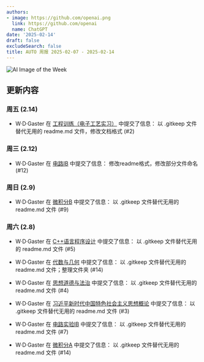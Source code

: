```yaml
---
authors:
- image: https://github.com/openai.png
  link: https://github.com/openai
  name: ChatGPT
date: '2025-02-14'
draft: false
excludeSearch: false
title: AUTO 周报 2025-02-07 - 2025-02-14
---
```


![AI Image of the Week](generated_image_cropped.png)

## 更新内容

### 周五 (2.14)

- W·D·Gaster 在 [工程训练（电子工艺实习）](https://github.com/HITSZ-OpenAuto/ENGG1003) 中提交了信息： 以 .gitkeep 文件替代无用的 readme.md 文件，修改文档格式 (#2)

### 周三 (2.12)

- W·D·Gaster 在 [电路IB](https://github.com/HITSZ-OpenAuto/EE1011B) 中提交了信息： 修改readme格式，修改部分文件命名 (#12)

### 周日 (2.9)

- W·D·Gaster 在 [微积分B](https://github.com/HITSZ-OpenAuto/MATH1015B) 中提交了信息： 以 .gitkeep 文件替代无用的 readme.md 文件 (#9)

### 周六 (2.8)

- W·D·Gaster 在 [C++语言程序设计](https://github.com/HITSZ-OpenAuto/COMP2014) 中提交了信息： 以 .gitkeep 文件替代无用的 readme.md 文件 (#5)

- W·D·Gaster 在 [代数与几何](https://github.com/HITSZ-OpenAuto/MATH1002) 中提交了信息： 以 .gitkeep 文件替代无用的 readme.md 文件；整理文件夹 (#14)

- W·D·Gaster 在 [思想道德与法治](https://github.com/HITSZ-OpenAuto/GEIP1015) 中提交了信息： 以 .gitkeep 文件替代无用的 readme.md 文件 (#4)

- W·D·Gaster 在 [习近平新时代中国特色社会主义思想概论](https://github.com/HITSZ-OpenAuto/GEIP1017) 中提交了信息： 以 .gitkeep 文件替代无用的 readme.md 文件 (#3)

- W·D·Gaster 在 [电路实验IB](https://github.com/HITSZ-OpenAuto/EE1012B) 中提交了信息： 以 .gitkeep 文件替代无用的 readme.md 文件 (#7)

- W·D·Gaster 在 [微积分A](https://github.com/HITSZ-OpenAuto/MATH1015A) 中提交了信息： 以 .gitkeep 文件替代无用的 readme.md 文件 (#14)

